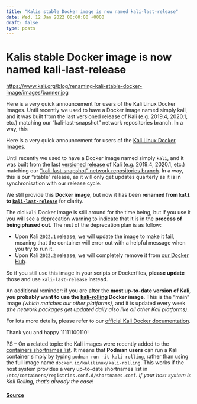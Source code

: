 ```yaml
---
title: "Kalis stable Docker image is now named kali-last-release"
date: Wed, 12 Jan 2022 00:00:00 +0000
draft: false
type: posts
---
```

# Kalis stable Docker image is now named kali-last-release

https://www.kali.org/blog/renaming-kali-stable-docker-image/images/banner.jpg



Here is a very quick announcement for users of the Kali Linux Docker Images. Until recently we used to have a Docker image named simply kali, and it was built from the last versioned release of Kali (e.g. 2019.4, 2020.1, etc.) matching our &ldquo;kali-last-snapshot&rdquo; network repositories branch. In a way, this

Here is a very quick announcement for users of the [Kali Linux Docker Images](https://www.kali.org/docs/containers/official-kalilinux-docker-images/).

Until recently we used to have a Docker image named simply `kali`, and it was built from the last [versioned release](https://www.kali.org/releases/) of Kali (e.g. 2019.4, 2020.1, etc.) matching our [“kali-last-snapshot” network repositories branch](https://www.kali.org/docs/general-use/kali-branches/). In a way, this is our “stable” release, as it will only get updates quarterly as it is in synchronisation with our release cycle.

We still provide this **Docker image**, but now it has been **renamed from `kali` to [`kali-last-release`](https://hub.docker.com/r/kalilinux/kali-last-release)** for clarity.

The old `kali` Docker image is still around for the time being, but if you use it you will see a deprecation warning to indicate that it is in the **process of being phased out**. The rest of the deprecation plan is as follow:

-   Upon Kali `2022.1` release, we will update the image to make it fail, meaning that the container will error out with a helpful message when you try to run it.
-   Upon Kali `2022.2` release, we will completely remove it from [our Docker Hub](https://hub.docker.com/r/kalilinux/).

So if you still use this image in your scripts or Dockerfiles, **please update** those and use `kali-last-release` instead.

An additional reminder: if you are after the **most up-to-date version of Kali, you probably want to use the [kali-rolling](https://hub.docker.com/r/kalilinux/kali-last-release) Docker image**. This is the “main” image _(which matches our other platforms)_, and it is updated every week _(the network packages get updated daily also like all other Kali platforms)_.

For lots more details, please refer to our [official Kali Docker documentation](https://www.kali.org/docs/containers/official-kalilinux-docker-images/).

Thank you and happy 11111100110!

PS – On a related topic: the Kali images were recently added to the [containers shortnames list](https://github.com/containers/shortnames). It means that **Podman users** can run a Kali container simply by typing `podman run -it kali-rolling`, rather than using the full image name `docker.io/kalilinux/kali-rolling`. This works if the host system provides a very up-to-date shortnames list in `/etc/containers/registries.conf.d/shortnames.conf`. _If your host system is Kali Rolling, that’s already the case!_

#### [Source](https://www.kali.org/blog/renaming-kali-stable-docker-image/)

